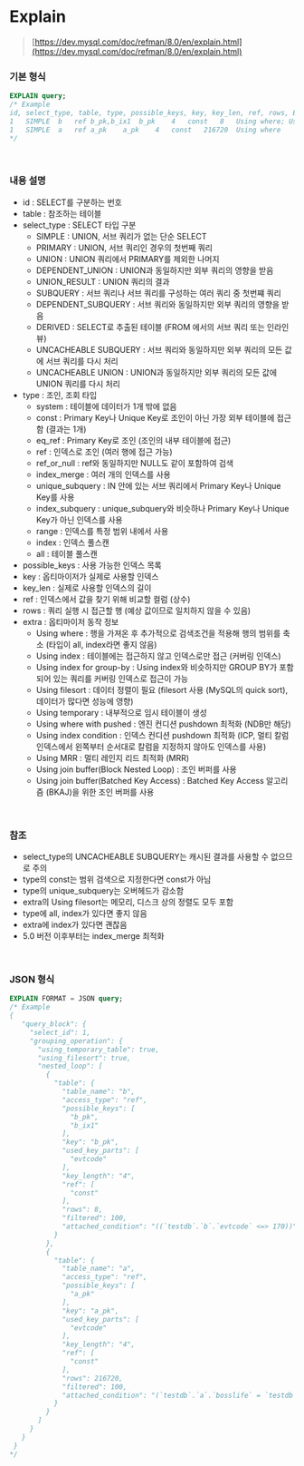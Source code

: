 Explain
===

>[https://dev.mysql.com/doc/refman/8.0/en/explain.html](https://dev.mysql.com/doc/refman/8.0/en/explain.html)

### 기본 형식
```sql
EXPLAIN query;
/* Example
id, select_type, table, type, possible_keys, key, key_len, ref, rows, Extra
1	SIMPLE	b	ref	b_pk,b_ix1	b_pk	4	const	8	Using where; Using temporary; Using filesort
1	SIMPLE	a	ref	a_pk	a_pk	4	const	216720	Using where
*/
```

<br>

### 내용 설명
* id : SELECT를 구분하는 번호
* table : 참조하는 테이블
* select_type : SELECT 타입 구분
  * SIMPLE : UNION, 서브 쿼리가 없는 단순 SELECT
  * PRIMARY : UNION, 서브 쿼리인 경우의 첫번째 쿼리
  * UNION : UNION 쿼리에서 PRIMARY를 제외한 나머지
  * DEPENDENT_UNION : UNION과 동일하지만 외부 쿼리의 영향을 받음
  * UNION_RESULT : UNION 쿼리의 결과
  * SUBQUERY : 서브 쿼리나 서브 쿼리를 구성하는 여러 쿼리 중 첫번쨰 쿼리
  * DEPENDENT_SUBQUERY : 서브 쿼리와 동일하지만 외부 쿼리의 영향을 받음
  * DERIVED : SELECT로 추출된 테이블 (FROM 에서의 서브 쿼리 또는 인라인 뷰)
  * UNCACHEABLE SUBQUERY : 서브 쿼리와 동일하지만 외부 쿼리의 모든 값에 서브 쿼리를 다시 처리
  * UNCACHEABLE UNION : UNION과 동일하지만 외부 쿼리의 모든 값에 UNION 쿼리를 다시 처리
* type : 조인, 조회 타입
  * system : 테이블에 데이터가 1개 밖에 없음
  * const : Primary Key나 Unique Key로 조인이 아닌 가장 외부 테이블에 접근함 (결과는 1개)
  * eq_ref : Primary Key로 조인 (조인의 내부 테이블에 접근)
  * ref : 인덱스로 조인 (여러 행에 접근 가능)
  * ref_or_null : ref와 동일하지만 NULL도 같이 포함하여 검색
  * index_merge : 여러 개의 인덱스를 사용
  * unique_subquery : IN 안에 있는 서브 쿼리에서 Primary Key나 Unique Key를 사용
  * index_subquery : unique_subquery와 비슷하나 Primary Key나 Unique Key가 아닌 인덱스를 사용
  * range : 인덱스를 특정 범위 내에서 사용
  * index : 인덱스 풀스캔
  * all : 테이블 풀스캔
* possible_keys : 사용 가능한 인덱스 목록
* key : 옵티마이저가 실제로 사용할 인덱스
* key_len : 실제로 사용할 인덱스의 길이
* ref : 인덱스에서 값을 찾기 위해 비교할 컬럼 (상수)
* rows : 쿼리 실행 시 접근할 행 (예상 값이므로 일치하지 않을 수 있음)
* extra : 옵티마이저 동작 정보
  * Using where : 행을 가져온 후 추가적으로 검색조건을 적용해 행의 범위를 축소 (타입이 all, index라면 좋지 않음)
  * Using index : 테이블에는 접근하지 않고 인덱스로만 접근 (커버링 인덱스)
  * Using index for group-by : Using index와 비슷하지만 GROUP BY가 포함되어 있는 쿼리를 커버링 인덱스로 접근이 가능
  * Using filesort : 데이터 정렬이 필요 (filesort 사용 (MySQL의 quick sort), 데이터가 많다면 성능에 영향)
  * Using temporary : 내부적으로 임시 테이블이 생성
  * Using where with pushed : 엔진 컨디션 pushdown 최적화 (NDB만 해당)
  * Using index condition : 인덱스 컨디션 pushdown 최적화 (ICP, 멀티 칼럼 인덱스에서 왼쪽부터 순서대로 칼럼을 지정하지 않아도 인덱스를 사용)
  * Using MRR : 멀티 레인지 리드 최적화 (MRR)
  * Using join buffer(Block Nested Loop) : 조인 버퍼를 사용
  * Using join buffer(Batched Key Access) : Batched Key Access 알고리즘 (BKAJ)을 위한 조인 버퍼를 사용

<br>

### 참조
* select_type의 UNCACHEABLE SUBQUERY는 캐시된 결과를 사용할 수 없으므로 주의
* type의 const는 범위 검색으로 지정한다면 const가 아님
* type의 unique_subquery는 오버헤드가 감소함
* extra의 Using filesort는 메모리, 디스크 상의 정렬도 모두 포함
* type에 all, index가 있다면 좋지 않음
* extra에 index가 있다면 괜찮음
* 5.0 버전 이후부터는 index_merge 최적화

<br>

### JSON 형식
```sql
EXPLAIN FORMAT = JSON query;
/* Example
{
   "query_block": {
     "select_id": 1,
     "grouping_operation": {
       "using_temporary_table": true,
       "using_filesort": true,
       "nested_loop": [
         {
           "table": {
             "table_name": "b",
             "access_type": "ref",
             "possible_keys": [
               "b_pk",
               "b_ix1"
             ],
             "key": "b_pk",
             "used_key_parts": [
               "evtcode"
             ],
             "key_length": "4",
             "ref": [
               "const"
             ],
             "rows": 8,
             "filtered": 100,
             "attached_condition": "((`testdb`.`b`.`evtcode` <=> 170))"
           }
         },
         {
           "table": {
             "table_name": "a",
             "access_type": "ref",
             "possible_keys": [
               "a_pk"
             ],
             "key": "a_pk",
             "used_key_parts": [
               "evtcode"
             ],
             "key_length": "4",
             "ref": [
               "const"
             ],
             "rows": 216720,
             "filtered": 100,
             "attached_condition": "(`testdb`.`a`.`bosslife` = `testdb`.`b`.`life`)"
           }
         }
       ]
     }
   }
 }
*/


```

<br>

### 